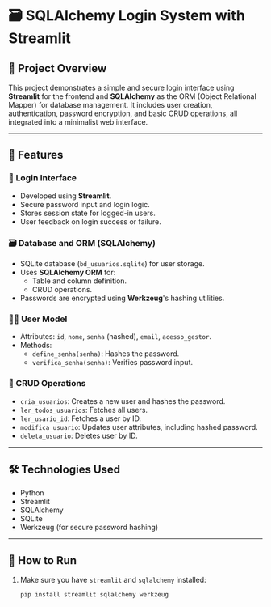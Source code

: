 # 🗃️ SQLAlchemy Login System with Streamlit

## 📌 Project Overview

This project demonstrates a simple and secure login interface using **Streamlit** for the frontend and **SQLAlchemy** as the ORM (Object Relational Mapper) for database management. It includes user creation, authentication, password encryption, and basic CRUD operations, all integrated into a minimalist web interface.

---

## 📂 Features

### 🔐 Login Interface
- Developed using **Streamlit**.
- Secure password input and login logic.
- Stores session state for logged-in users.
- User feedback on login success or failure.

### 🗃️ Database and ORM (SQLAlchemy)
- SQLite database (`bd_usuarios.sqlite`) for user storage.
- Uses **SQLAlchemy ORM** for:
  - Table and column definition.
  - CRUD operations.
- Passwords are encrypted using **Werkzeug**'s hashing utilities.

### 🧑‍💼 User Model
- Attributes: `id`, `nome`, `senha` (hashed), `email`, `acesso_gestor`.
- Methods:
  - `define_senha(senha)`: Hashes the password.
  - `verifica_senha(senha)`: Verifies password input.

### 🔁 CRUD Operations
- `cria_usuarios`: Creates a new user and hashes the password.
- `ler_todos_usuarios`: Fetches all users.
- `ler_usario_id`: Fetches a user by ID.
- `modifica_usuario`: Updates user attributes, including hashed password.
- `deleta_usuario`: Deletes user by ID.

---

## 🛠️ Technologies Used
- Python
- Streamlit
- SQLAlchemy
- SQLite
- Werkzeug (for secure password hashing)

---

## 🚀 How to Run
1. Make sure you have `streamlit` and `sqlalchemy` installed:
   ```bash
   pip install streamlit sqlalchemy werkzeug
